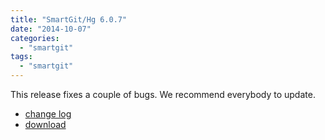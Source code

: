 ```yaml
---
title: "SmartGit/Hg 6.0.7"
date: "2014-10-07"
categories: 
  - "smartgit"
tags: 
  - "smartgit"
---
```


This release fixes a couple of bugs. We recommend everybody to update.

- [change log](http://www.syntevo.com/smartgit/changelog.txt)
- [download](http://www.syntevo.com/smartgit/download)
